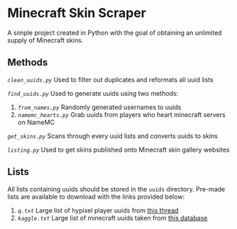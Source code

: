 # Minecraft Skin Scraper

A simple project created in Python with the goal of obtaining an unlimited supply of Minecraft skins.

## Methods

*`clean_uuids.py`*
Used to filter out duplicates and reformats all uuid lists

*`find_uuids.py`*
Used to generate uuids using two methods:
1. *`from_names.py`* Randomly generated usernames to uuids
2. *`namemc_hearts.py`* Grab uuids from players who heart minecraft servers on NameMC

*`get_skins.py`*
Scans through every uuid lists and converts uuids to skins

*`listing.py`*
Used to get skins published onto Minecraft skin gallery websites

## Lists

All lists containing uuids should be stored in the `uuids` directory. Pre-made lists are available to download with the links provided below:

1. *`q.txt`* Large list of hypixel player uuids from [this thread](https://hypixel.net/threads/mc-player-uuid-list-7-000-000.4706530/)
2. *`kaggle.txt`* Large list of minecraft uuids taken from [this database](https://www.kaggle.com/datasets/sha2048/minecraft-skin-dataset?select=Skins)
